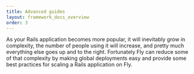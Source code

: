```yaml
---
title: Advanced guides
layout: framework_docs_overview
order: 3
---
```


As your Rails application becomes more popular, it will inevitably grow in complexity, the number of people using it will increase, and pretty much everything else goes up and to the right. Fortunately Fly can reduce some of that complexity by making global deployments easy and provide some best practices for scaling a Rails application on Fly.